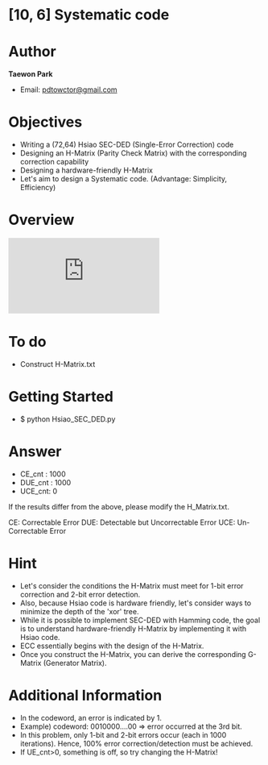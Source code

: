 # [10, 6] Systematic code

# Author

**Taewon Park** 

- Email: pdtowctor@gmail.com



# Objectives
- Writing a (72,64) Hsiao SEC-DED (Single-Error Correction) code
- Designing an H-Matrix (Parity Check Matrix) with the corresponding correction capability
- Designing a hardware-friendly H-Matrix
- Let's aim to design a Systematic code. (Advantage: Simplicity, Efficiency)

# Overview
![An Overview of the exercise](https://github.com/xyz123479/ECC-exercise/blob/main/01_Basic/03_10_6_Systematic_code/ECC%201st%20homework.pdf)

# To do
- Construct H-Matrix.txt

# Getting Started
- $ python Hsiao_SEC_DED.py

# Answer
- CE_cnt : 1000
- DUE_cnt : 1000
- UCE_cnt: 0

If the results differ from the above, please modify the H_Matrix.txt.

CE: Correctable Error
DUE: Detectable but Uncorrectable Error
UCE: Un-Correctable Error

# Hint
- Let's consider the conditions the H-Matrix must meet for 1-bit error correction and 2-bit error detection.
- Also, because Hsiao code is hardware friendly, let's consider ways to minimize the depth of the 'xor' tree.
- While it is possible to implement SEC-DED with Hamming code, the goal is to understand hardware-friendly H-Matrix by implementing it with Hsiao code.
- ECC essentially begins with the design of the H-Matrix.
- Once you construct the H-Matrix, you can derive the corresponding G-Matrix (Generator Matrix).

# Additional Information
- In the codeword, an error is indicated by 1.
- Example) codeword: 0010000....00 => error occurred at the 3rd bit.
- In this problem, only 1-bit and 2-bit errors occur (each in 1000 iterations). Hence, 100% error correction/detection must be achieved.
- If UE_cnt>0, something is off, so try changing the H-Matrix!

